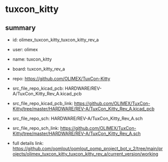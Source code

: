 # tuxcon_kitty
 
## summary 
* id: olimex_tuxcon_kitty_tuxcon_kitty_rev_a
* user: olimex
* name: tuxcon_kitty
* board: tuxcon_kitty_rev_a
* repo: https://github.com/OLIMEX/TuxCon-Kitty
* src_file_repo_kicad_pcb: HARDWARE/REV-A/TuxCon_Kitty_Rev_A.kicad_pcb
* src_file_repo_kicad_pcb_link: https://github.com/OLIMEX/TuxCon-Kitty/tree/master/HARDWARE/REV-A/TuxCon_Kitty_Rev_A.kicad_pcb


* src_file_repo_sch: HARDWARE/REV-A/TuxCon_Kitty_Rev_A.sch
* src_file_repo_sch_link: https://github.com/OLIMEX/TuxCon-Kitty/tree/master/HARDWARE/REV-A/TuxCon_Kitty_Rev_A.sch
* full details link: https://github.com/oomlout/oomlout_oomp_project_bot_v_2/tree/main/projects/olimex_tuxcon_kitty_tuxcon_kitty_rev_a/current_version/working  







